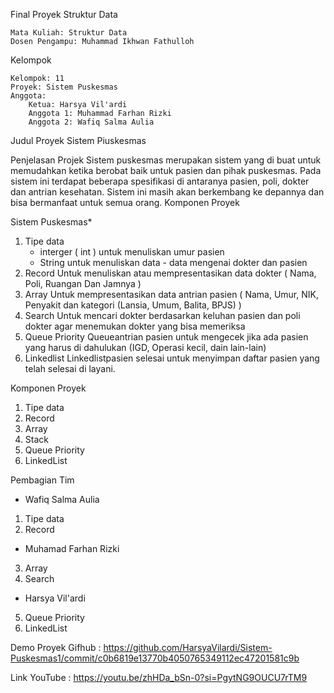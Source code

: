 Final Proyek Struktur Data

    Mata Kuliah: Struktur Data
    Dosen Pengampu: Muhammad Ikhwan Fathulloh

Kelompok

    Kelompok: 11
    Proyek: Sistem Puskesmas
    Anggota:
        Ketua: Harsya Vil'ardi
        Anggota 1: Muhammad Farhan Rizki
        Anggota 2: Wafiq Salma Aulia

Judul Proyek
    Sistem Piuskesmas

Penjelasan Projek 
    Sistem puskesmas merupakan sistem yang di buat untuk memudahkan ketika berobat baik untuk pasien dan pihak puskesmas. Pada sistem ini terdapat beberapa spesifikasi di antaranya pasien, poli, dokter dan antrian kesehatan. Sistem ini masih akan berkembang ke depannya dan bisa bermanfaat untuk semua orang.
Komponen Proyek 

Sistem Puskesmas* 
1. Tipe data
     - interger ( int ) untuk menuliskan umur pasien 
     - String untuk menuliskan data - data mengenai dokter dan pasien 
2. Record
      Untuk menuliskan atau mempresentasikan data dokter ( Nama, Poli, Ruangan Dan Jamnya ) 
3. Array 
      Untuk mempresentasikan data antrian pasien ( Nama, Umur, NIK, Penyakit dan kategori (Lansia, Umum, Balita, BPJS) ) 
4. Search
      Untuk mencari dokter berdasarkan keluhan pasien dan poli dokter agar menemukan dokter yang bisa memeriksa 
5. Queue Priority
     Queue<Pasien>antrian pasien untuk mengecek jika ada pasien yang harus di dahulukan (IGD, Operasi kecil, dain lain-lain)
6. Linkedlist
       Linkedlist<pasien>pasien selesai untuk menyimpan daftar pasien yang telah selesai di layani.

Komponen Proyek
1.  Tipe data
2.  Record
3.  Array
4.  Stack
5.  Queue Priority
6.  LinkedList

Pembagian Tim 
- Wafiq Salma Aulia 
1. Tipe data 
2. Record 

- Muhamad Farhan Rizki 
3. Array 
4. Search 

- Harsya Vil'ardi
5. Queue Priority
6. LinkedList

Demo Proyek 
Gifhub : https://github.com/HarsyaVilardi/Sistem-Puskesmas1/commit/c0b6819e13770b4050765349112ec47201581c9b

Link YouTube : https://youtu.be/zhHDa_bSn-0?si=PgytNG9OUCU7rTM9



